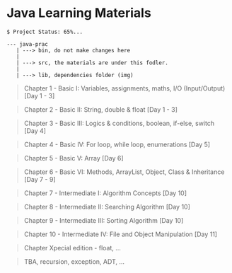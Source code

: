 # Java Learning Materials 

`$ Project Status: 65%...`

```
--- java-prac
   | ---> bin, do not make changes here
   |
   | ---> src, the materials are under this fodler.
   |
   | ---> lib, dependencies folder (img)
```

> Chapter 1 - Basic I: Variables, assignments, maths, I/O (Input/Output)   [Day 1 - 3]

> Chapter 2 - Basic II: String, double & float                             [Day 1 - 3]

> Chapter 3 - Basic III: Logics & conditions, boolean, if-else, switch     [Day 4]

> Chapter 4 - Basic IV: For loop, while loop, enumerations                 [Day 5]

> Chapter 5 - Basic V: Array                                               [Day 6]

> Chapter 6 - Basic VI: Methods, ArrayList, Object, Class & Inheritance    [Day 7 - 9]

> Chapter 7 - Intermediate I: Algorithm Concepts                           [Day 10]

> Chapter 8 - Intermediate II: Searching Algorithm                         [Day 10]

> Chapter 9 - Intermediate III: Sorting Algorithm                          [Day 10]

> Chapter 10 - Intermediate IV: File and Object Manipulation               [Day 11]

> Chapter Xpecial edition - float, ...

> TBA, recursion, exception, ADT, ...
